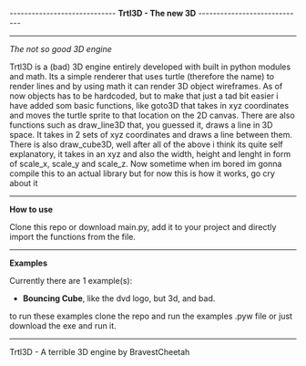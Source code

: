 ----------------------------- **Trtl3D - The new 3D** -----------------------------
***
*The not so good 3D engine*

Trtl3D is a (bad) 3D engine entirely developed with built in python modules and math.
Its a simple renderer that uses turtle (therefore the name) to render lines and by using math it can render 3D object wireframes.
As of now objects has to be hardcoded, but to make that just a tad bit easier i have added som basic functions, like goto3D that takes in xyz coordinates and moves the turtle sprite to that location on the 2D canvas. 
There are also functions such as draw_line3D that, you guessed it, draws a line in 3D space. It takes in 2 sets of xyz coordinates and draws a line between them.
There is also draw_cube3D, well after all of the above i think its quite self explanatory, it takes in an xyz and also the width, height and lenght in form of scale_x, scale_y and scale_z.
Now sometime when im bored im gonna compile this to an actual library but for now this is how it works, go cry about it
***
**How to use**

Clone this repo or download main.py, add it to your project and directly import the functions from the file.

***
**Examples**

Currently there are 1 example(s):
- **Bouncing Cube**, like the dvd logo, but 3d, and bad.

to run these examples clone the repo and run the examples .pyw file or just download the exe and run it.
***
Trtl3D - A terrible 3D engine by BravestCheetah
